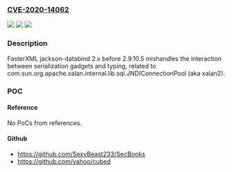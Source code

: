 ### [CVE-2020-14062](https://cve.mitre.org/cgi-bin/cvename.cgi?name=CVE-2020-14062)
![](https://img.shields.io/static/v1?label=Product&message=n%2Fa&color=blue)
![](https://img.shields.io/static/v1?label=Version&message=n%2Fa&color=blue)
![](https://img.shields.io/static/v1?label=Vulnerability&message=n%2Fa&color=brighgreen)

### Description

FasterXML jackson-databind 2.x before 2.9.10.5 mishandles the interaction between serialization gadgets and typing, related to com.sun.org.apache.xalan.internal.lib.sql.JNDIConnectionPool (aka xalan2).

### POC

#### Reference
No PoCs from references.

#### Github
- https://github.com/SexyBeast233/SecBooks
- https://github.com/yahoo/cubed

